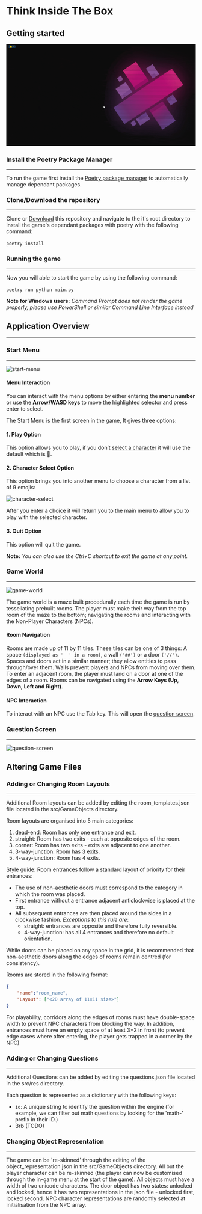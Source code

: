 # Think Inside The Box

## Getting started


![setting-started](images/getting-started.gif "Getting Started")

### Install the Poetry Package Manager

***

To run the game first install the [Poetry package manager](https://python-poetry.org/docs/) to automatically manage dependant packages.

### Clone/Download the repository

***

Clone or [Download](https://github.com/Mature-Magpies/think-inside-the-box/archive/refs/heads/main.zip) this repository and navigate to the it's root directory to install the game's dependant packages with poetry with the following command:

```poetry install```

### Running the game

***

Now you will able to start the game by using the following command:

```poetry run python main.py```

**Note for Windows users:**
*Command Prompt does not render the game properly, please use PowerShell or similar Command Line Interface instead*

## Application Overview

***

### Start Menu

***

![start-menu](images/start-menu.png "Start Menu")

#### Menu Interaction

You can interact with the menu options by either entering the **menu number** or use the **Arrow/WASD keys** to move the highlighted selector and press enter to select.

The Start Menu is the first screen in the game, It gives three options:

#### 1. Play Option

This option allows you to play, if you don’t [select a character](#2-character-select-option) it will use the default which is 🙂.

#### 2. Character Select Option

This option brings you into another menu to choose a character from a list of 9 emojis:

![character-select](images/character-select.png "Character Select")

After you enter a choice it will return you to the main menu to allow you to play with the selected character.

#### 3. Quit Option

This option will quit the game.

**Note:** *You can also use the Ctrl+C shortcut to exit the game at any point.*

### Game World

***

![game-world](images/game-world.png "Game World")

The game world is a maze built procedurally each time the game is run by tessellating prebuilt rooms. The player must make their way from the top room of the maze to the bottom; navigating the rooms and interacting with the Non-Player Characters (NPCs).

#### Room Navigation

Rooms are made up of 11 by 11 tiles. These tiles can be one of 3 things: A space ``(displayed as '  ' in a room)``, a wall ``('##')`` or a door ``('//')``.
Spaces and doors act in a similar manner; they allow entities to pass through/over them.
Walls prevent players and NPCs from moving over them.
To enter an adjacent room, the player must land on a door at one of the edges of a room.
Rooms can be navigated using the **Arrow Keys (Up, Down, Left and Right)**.

#### NPC Interaction

To interact with an NPC use the Tab key. This will open the [question screen](#Question-Screen).

### Question Screen

***

![question-screen](images/question-screen.png "Question-Screen")

## Altering Game Files

### Adding or Changing Room Layouts

***

Additional Room layouts can be added by editing the room_templates.json file located in the src/GameObjects directory.

Room layouts are organised into 5 main categories:

1. dead-end: Room has only one entrance and exit.
2. straight: Room has two exits - each at opposite edges of the room.
3. corner: Room has two exits - exits are adjacent to one another.
4. 3-way-junction: Room has 3 exits.
5. 4-way-junction: Room has 4 exits.

Style guide: Room entrances follow a standard layout of priority for their entrances:

- The use of non-aesthetic doors must correspond to the category in which the room was placed.
- First entrance without a entrance adjacent anticlockwise is placed at the top.
- All subsequent entrances are then placed around the sides in a clockwise fashion. *Exceptions to this rule are*:
  - straight: entrances are opposite and therefore fully reversible.
  - 4-way-junction: has all 4 entrances and therefore no default orientation.

While doors can be placed on any space in the grid, it is recommended that non-aesthetic doors along the edges of rooms remain centred (for consistency).

Rooms are stored in the following format:

```json
{
    "name":"room_name",
    "Layout": ["<2D array of 11×11 size>"]
}
```

For playability, corridors along the edges of rooms must have double-space width to prevent NPC characters from blocking the way.
In addition, entrances must have an empty space of at least 3×2 in front (to prevent edge cases where after entering, the player gets trapped in a corner by the NPC)

### Adding or Changing Questions

***

Additional Questions can be added by editing the questions.json file located in the src/res directory.

Each question is represented as a dictionary with the following keys:

- `id`: A unique string to identify the question within the engine (for example, we can filter out math questions by looking for the 'math-' prefix in their ID.)
- Brb (TODO)

### Changing Object Representation

***

The game can be 're-skinned' through the editing of the object_representation.json in the src/GameObjects directory. All but the player character can be re-skinned (the player can now be customised through the in-game menu at the start of the game).
All objects must have a width of two unicode characters.
The door object has two states: unlocked and locked, hence it has two representations in the json file - unlocked first, locked second.
NPC character representations are randomly selected at initialisation from the NPC array.
